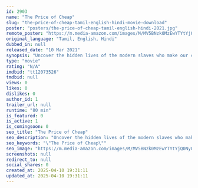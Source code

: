 ```yaml
---
id: 2903
name: "The Price of Cheap"
slug: "the-price-of-cheap-tamil-english-hindi-movie-download"
poster: "posters/the-price-of-cheap-tamil-english-hindi-2021.jpg"
remote_poster: "https://m.media-amazon.com/images/M/MV5BNzk0MzEwYTYtYjQ0Ny00ZjkxLWE1NTUtYTgwMmQ5NTJlOTBkXkEyXkFqcGdeQXVyMjE5MTcyMA@@._V1_SX300.jpg"
original_language: "Tamil, English, Hindi"
dubbed_in: null
released_date: "10 Mar 2021"
synopsis: "Uncover the hidden lives of the modern slaves who make our clothes. Follow their fight for justice against corruption, inequality and the fashion industry."
type: "movie"
rating: "N/A"
imdbid: "tt12073526"
tmdbid: null
views: 0
likes: 0
dislikes: 0
author_id: 1
trailer_url: null
runtime: "80 min"
is_featured: 0
is_active: 1
is_comingsoon: 0
seo_title: "The Price of Cheap"
seo_description: "Uncover the hidden lives of the modern slaves who make our clothes. Follow their fight for justice against corruption, inequality and the fashion industry."
seo_keywords: "\"The Price of Cheap\""
seo_image: "https://m.media-amazon.com/images/M/MV5BNzk0MzEwYTYtYjQ0Ny00ZjkxLWE1NTUtYTgwMmQ5NTJlOTBkXkEyXkFqcGdeQXVyMjE5MTcyMA@@._V1_SX300.jpg"
screenshots: null
redirect_to: null
social_shares: 0
created_at: 2025-04-10 19:31:11
updated_at: 2025-04-10 19:31:11
---
```



